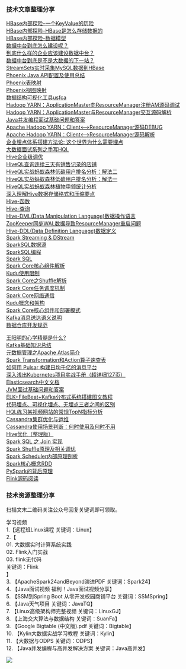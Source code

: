 
### 技术文章整理分享

[HBase内部探险-一个KeyValue的历险](https://mp.weixin.qq.com/s/8t-plcLfHvlCllVbxHUzrw)  
[HBase内部探险-HBase是怎么存储数据的](https://mp.weixin.qq.com/s/SEmfFQMzfFAL-v7HhHjKjg)  
[HBase内部探险-数据模型](https://mp.weixin.qq.com/s/l3LhPiNsH73HVoX-XYHpAg)  
[数据中台到底怎么建设呢？](https://mp.weixin.qq.com/s/0vxB21txllFoFi9umNGxlw)    
[到底什么样的企业应该建设数据中台？](http://mp.weixin.qq.com/s?__biz=MzA4NzA5NzE5Ng==&mid=2650229077&idx=1&sn=4cc6d0ef097764ed0db5692bfd38a2df&chksm=883d4356bf4aca40c1e36393cb2e20aee52a78772976b94802b25b94e5ee7b96637dc4d4870a&scene=21#wechat_redirect)    
[数据中台到底是不是大数据的下一站？](http://mp.weixin.qq.com/s?__biz=MzA4NzA5NzE5Ng==&mid=2650229055&idx=1&sn=322a64a32d4a27f9588ebca1ea129078&chksm=883d433cbf4aca2a8179bb4bf89fac701809f9c77c6940a1ea36848a549bf06d9d5bc1e1531c&scene=21#wechat_redirect)  
[StreamSets实时采集MySQL数据到HBase](http://mp.weixin.qq.com/s?__biz=MzA4NzA5NzE5Ng==&mid=2650229096&idx=1&sn=99253fe3eab7674406505abfbe3bb65a&chksm=883d436bbf4aca7dfdac820bcc3e2c4a86bb860abdab1b3c163050af7d49e0175d8bfd4f0aad&scene=21#wechat_redirect)  
[Phoenix Java API配置及使用总结](http://mp.weixin.qq.com/s?__biz=MzA4NzA5NzE5Ng==&mid=2650229059&idx=1&sn=68029b587d64c003c60ad26c0a52c8d1&chksm=883d4340bf4aca567b8d24dafcbc749dd9fbfa3b64fe9ad308e9948251cab7107d9d5119ebf3&scene=21#wechat_redirect)  
[Phoenix表映射](http://mp.weixin.qq.com/s?__biz=MzA4NzA5NzE5Ng==&mid=2650228989&idx=1&sn=5cd1baa65b61b1a39a18124fe81ec3fa&chksm=883d42febf4acbe8d82a2d4ebb76eff4820de69419c07357958b148b51715bd3baba67f92b17&scene=21#wechat_redirect)  
[Phoenix视图映射](http://mp.weixin.qq.com/s?__biz=MzA4NzA5NzE5Ng==&mid=2650228986&idx=1&sn=7c06b2d8417851ccf804a1ef5873d099&chksm=883d42f9bf4acbef36487bfebad16bdc952caac223292e940e88875eae2a63cfcadb8bcc7410&scene=21#wechat_redirect)  
[数据结构可视化工具usfca](http://mp.weixin.qq.com/s?__biz=MzA4NzA5NzE5Ng==&mid=2650228962&idx=1&sn=f9887961e5ce3ecb0a348a91dbb88146&chksm=883d42e1bf4acbf7ce3f6c254955b5654a8f1da30edcb1827da157d4328dfa043cecbcca2057&scene=21#wechat_redirect)  
[Hadoop YARN：ApplicationMaster向ResourceManager注册AM源码调试](http://mp.weixin.qq.com/s?__biz=MzA4NzA5NzE5Ng==&mid=2650228948&idx=1&sn=5ade6bc0647554e390ab49bd0f05835d&chksm=883d42d7bf4acbc1a1e98c9e3ae9a9ca164f35fe0b50c6d215f13ef44a12b6b90cef8e55cd36&scene=21#wechat_redirect)  
[Hadoop YARN：ApplicationMaster与ResourceManager交互源码解析](http://mp.weixin.qq.com/s?__biz=MzA4NzA5NzE5Ng==&mid=2650228889&idx=1&sn=19fa5502ebc68e5d7d0608540a538708&chksm=883d429abf4acb8c723d7b170fc93b85f3965f4aa9f4abeb157d5fa6ba5375191647d90a59b0&scene=21#wechat_redirect)  
[Java并发编程面试基础问题和答案](http://mp.weixin.qq.com/s?__biz=MzA4NzA5NzE5Ng==&mid=2650228866&idx=2&sn=6ebaa8b86e5a4dac366e9d9315b7ed49&chksm=883d4281bf4acb978ee0895ee11b917d424f0c90b5de812f62c52fd83ab686b2c5c1fd729d63&scene=21#wechat_redirect)  
[Apache Hadoop YARN：Client&lt;--&gt;ResourceManager源码DEBUG](http://mp.weixin.qq.com/s?__biz=MzA4NzA5NzE5Ng==&mid=2650228757&idx=1&sn=1935d1654cdcaeb9c0e09f99e8ba1e19&chksm=883d4216bf4acb00f7262eca27a379dc989d66f6043bbf3e28beaf7aa655cfa24260f6bbe7da&scene=21#wechat_redirect)  
[Apache Hadoop YARN：Client&lt;--&gt;ResourceManager源码解析](http://mp.weixin.qq.com/s?__biz=MzA4NzA5NzE5Ng==&mid=2650228739&idx=2&sn=d635c7c0d4b1b14c199dd43e057b779f&chksm=883d4200bf4acb168c803df6721cac32c301a33d908a568be309e00d001ec426178452af6a89&scene=21#wechat_redirect)  
[企业埋点体系搭建方法论: 这个世界为什么需要埋点](http://mp.weixin.qq.com/s?__biz=MzA4NzA5NzE5Ng==&mid=2650228705&idx=2&sn=6ab68c35935879e465c7a3e261f21e6e&chksm=883d4de2bf4ac4f48744300cec0e5384c507b1a34e345a67f8f09f66e7563084164ec6c9ff92&scene=21#wechat_redirect)  
[大数据面试系列之手写HQL](http://mp.weixin.qq.com/s?__biz=MzA4NzA5NzE5Ng==&mid=2650228687&idx=1&sn=f4611910a44d727db518ac20d9cf1abd&chksm=883d4dccbf4ac4da1bf15a4fe2059c6a6bf697e4ecc2543359fb9aa1448d5d81912c95603029&scene=21#wechat_redirect)  
[Hive企业级调优](http://mp.weixin.qq.com/s?__biz=MzA4NzA5NzE5Ng==&mid=2650228657&idx=2&sn=e4642ec58d1849c6634abdb0d7f6ef03&chksm=883d4db2bf4ac4a4f9956176217153ff2d93735fdaed6e434f4e7bb3742c632b413fed62553f&scene=21#wechat_redirect)  
[HiveQL查询连续三天有销售记录的店铺](http://mp.weixin.qq.com/s?__biz=MzA4NzA5NzE5Ng==&mid=2650228657&idx=3&sn=30b2165a5f284451fcd72e0caad92995&chksm=883d4db2bf4ac4a48a6de7c960247d584bb04d0572b7f74c00813928eab0821a62e0a0d1a8e5&scene=21#wechat_redirect)  
[HiveQL实战蚂蚁森林低碳用户排名分析：解法二](http://mp.weixin.qq.com/s?__biz=MzA4NzA5NzE5Ng==&mid=2650228637&idx=2&sn=2d37acd8fe533318c4fd8ab4edd70338&chksm=883d4d9ebf4ac4881839c78ae75bb13ebfd4021fe4523c774fe77477b819bc5930d6d6435350&scene=21#wechat_redirect)  
[HiveQL实战蚂蚁森林低碳用户排名分析：解法一](http://mp.weixin.qq.com/s?__biz=MzA4NzA5NzE5Ng==&mid=2650228637&idx=1&sn=ae4a5b0d70433cb9ecfb3ca25a843754&chksm=883d4d9ebf4ac488da73edfcdd1c0f08989f34f92df9cfc2b09b200701467bf9e1495da56ea0&scene=21#wechat_redirect)  
[HiveQL实战蚂蚁森林植物申领统计分析](http://mp.weixin.qq.com/s?__biz=MzA4NzA5NzE5Ng==&mid=2650228622&idx=1&sn=3c7fcf28f2b3157a6fc194451d04a666&chksm=883d4d8dbf4ac49b84be96d3afa5b930aa54e90d694167ad00ecf34f2103300d60c86c748574&scene=21#wechat_redirect)  
[深入理解Hive数据存储格式和压缩要点](http://mp.weixin.qq.com/s?__biz=MzA4NzA5NzE5Ng==&mid=2650228622&idx=3&sn=7698dd734cde40444c37f4db260c9103&chksm=883d4d8dbf4ac49b2ecd2fbb3025ba9c0c9c6e0f1c78ddfb4849d6debc0c0920529c57245f08&scene=21#wechat_redirect)  
[Hive-函数](http://mp.weixin.qq.com/s?__biz=MzA4NzA5NzE5Ng==&mid=2650228594&idx=2&sn=194e5f249c73792bec1854941d620d07&chksm=883d4d71bf4ac4677756741682ee069b0a65102ec55c622edb1d40cbc61e6208dc55a67d55c9&scene=21#wechat_redirect)  
[Hive-查询](http://mp.weixin.qq.com/s?__biz=MzA4NzA5NzE5Ng==&mid=2650228527&idx=1&sn=3bed7a694636a158546cce4ae729cbcf&chksm=883d4d2cbf4ac43afe8a10d78d0b5e976495ba2d9da06d1a6c07184fa18e4b36a593659982bd&scene=21#wechat_redirect)  
[Hive-DML(Data Manipulation Language)数据操作语言](http://mp.weixin.qq.com/s?__biz=MzA4NzA5NzE5Ng==&mid=2650228527&idx=2&sn=4cb66e49404b7e2beeee6b792950b187&chksm=883d4d2cbf4ac43af73ff48c7a9df58ff945471c10242399de77a9b673063d7da3bad027893a&scene=21#wechat_redirect)  
[ZooKeeper同步WAL数据导致ResourceManager重启问题](http://mp.weixin.qq.com/s?__biz=MzA4NzA5NzE5Ng==&mid=2650228527&idx=3&sn=dfb259de4a54eb9a25b13cebe74ad678&chksm=883d4d2cbf4ac43a598e8fcaeb6f645667a09005b77134891d231e092311a4b23bc8b11ba8a2&scene=21#wechat_redirect)  
[Hive-DDL(Data Definition Language)数据定义](http://mp.weixin.qq.com/s?__biz=MzA4NzA5NzE5Ng==&mid=2650228510&idx=1&sn=9bf05f83bab6a90cbf6300affac589b9&chksm=883d4d1dbf4ac40b65b70ebd857a794b355f6d5ef5d92550480df02642d7a3da19379a33362a&scene=21#wechat_redirect)  
[Spark Streaming &amp; DStream](http://mp.weixin.qq.com/s?__biz=MzA4NzA5NzE5Ng==&mid=2650228446&idx=1&sn=202ccfb2120c3aa98b4139285080a2c2&chksm=883d4cddbf4ac5cba6e0e37ef5ed9d430a1519092d34f70195e9f4cf1370a9c9356ebaee7b4d&scene=21#wechat_redirect)  
[SparkSQL数据源](http://mp.weixin.qq.com/s?__biz=MzA4NzA5NzE5Ng==&mid=2650228432&idx=3&sn=8cb21255ec59b94c773ab49e68502b7f&chksm=883d4cd3bf4ac5c5feb709e4d35c0ea4699f3ccf5b5d5236a044b1a86aa7ad6bd7bc9e21444c&scene=21#wechat_redirect)  
[SparkSQL编程](http://mp.weixin.qq.com/s?__biz=MzA4NzA5NzE5Ng==&mid=2650228432&idx=1&sn=fd9a186f85b317071ee6a7bff94bb37a&chksm=883d4cd3bf4ac5c551f197cc73e357dfda386a01977948863a56f5ad493c3ca4a7812ff8cf06&scene=21#wechat_redirect)  
[Spark SQL](http://mp.weixin.qq.com/s?__biz=MzA4NzA5NzE5Ng==&mid=2650228432&idx=2&sn=692034c8cd6b023a66b702041147967e&chksm=883d4cd3bf4ac5c52ff16dac487d075408b1b5b330137cacf8aefb80555ee2cfc595bc6f3991&scene=21#wechat_redirect)  
[Spark Core核心组件解析](http://mp.weixin.qq.com/s?__biz=MzA4NzA5NzE5Ng==&mid=2650228381&idx=1&sn=3bca26f246c16a4e9b7a2249601d0a0c&chksm=883d4c9ebf4ac588020d3a19202d6412a40b016dd851e2e369d180ae776c6d6e033e6cc52c28&scene=21#wechat_redirect)  
[Kudu使用限制](http://mp.weixin.qq.com/s?__biz=MzA4NzA5NzE5Ng==&mid=2650228333&idx=1&sn=b21449a68f8d48f0f8f68a655f2e810d&chksm=883d4c6ebf4ac578a6f905fe3b442443d2f74a64bf3cf8b4ff952ca511a79997c30ec073862d&scene=21#wechat_redirect)  
[Spark Core之Shuffle解析](http://mp.weixin.qq.com/s?__biz=MzA4NzA5NzE5Ng==&mid=2650228333&idx=2&sn=19a9e614dd85fcfd336350453b6bbb54&chksm=883d4c6ebf4ac57808ebbe91638ea797ff1029f36e6b3d50f21f25b02d75a6fea9da905667d6&scene=21#wechat_redirect)  
[Spark Core任务调度机制](http://mp.weixin.qq.com/s?__biz=MzA4NzA5NzE5Ng==&mid=2650228287&idx=1&sn=2d30ea8b0b49cc7ffe766602e5f0b970&chksm=883d4c3cbf4ac52ae861e2733e3ba6c6b133c396337210276f4fc17792b8eab0969c839ba9c2&scene=21#wechat_redirect)  
[Spark Core网络通信](http://mp.weixin.qq.com/s?__biz=MzA4NzA5NzE5Ng==&mid=2650228287&idx=2&sn=fcc7f71250ead128fcf762346d30afdb&chksm=883d4c3cbf4ac52a14c0126c8d40193438277f2c07248de67f983d35ad18263966f4fb9668d9&scene=21#wechat_redirect)  
[Kudu概念和架构](http://mp.weixin.qq.com/s?__biz=MzA4NzA5NzE5Ng==&mid=2650228225&idx=1&sn=c64b49465e3bc3f43f5f553f006639c3&chksm=883d4c02bf4ac5140f66cc25acb78a5ca3366a354290db54cac88e3288f7fe7e7b03eee2b36e&scene=21#wechat_redirect)  
[Spark Core核心组件和部署模式](http://mp.weixin.qq.com/s?__biz=MzA4NzA5NzE5Ng==&mid=2650228225&idx=2&sn=a57671381da4aabab93cbb1218435e9b&chksm=883d4c02bf4ac5141f4d49c359126352a2a282dcf407c5ebeeaa38c289c436d3425a26bf0f78&scene=21#wechat_redirect)  
[Kafka消息送达语义说明](http://mp.weixin.qq.com/s?__biz=MzA4NzA5NzE5Ng==&mid=2650228183&idx=2&sn=3a863c1877b04ff1909cfb606a902d02&chksm=883d4fd4bf4ac6c2e55e104a4fb1729e55ed98ac457866329c8848dcb82d58495da49ec6b634&scene=21#wechat_redirect)  
[数据仓库开发规范](http://mp.weixin.qq.com/s?__biz=MzA4NzA5NzE5Ng==&mid=2650228164&idx=1&sn=0b82d0352d17788c698159c74a20db71&chksm=883d4fc7bf4ac6d1754687b7c5fe4f24f699d9ab77450b1d566c147a8549d4a09e95fd29f3aa&scene=21#wechat_redirect)  

[王阳明的心学精髓是什么?](http://mp.weixin.qq.com/s?__biz=MzA4NzA5NzE5Ng==&mid=2650228971&idx=1&sn=d350092173ff27ded7a2b01095ccb5b4&chksm=883d42e8bf4acbfec68c815c9373dfbfd3be326c47401e95750922bfbf1ebe441896d60affb3&scene=21#wechat_redirect)  
[Kafka基础知识总结](http://mp.weixin.qq.com/s?__biz=MzA4NzA5NzE5Ng==&mid=2650228962&idx=2&sn=46071eafdfc92f87d7091bd20076a75a&chksm=883d42e1bf4acbf7dac182d5f029574d836a0c4bc0c343f8f06470c0725ced99657d74559ded&scene=21#wechat_redirect)  
[元数据管理之Apache Atlas简介](http://mp.weixin.qq.com/s?__biz=MzA4NzA5NzE5Ng==&mid=2650228913&idx=1&sn=3f0d80f1c0afaaea98897e4a10bb23e5&chksm=883d42b2bf4acba4ea26582d4f5ee6e94113bf000f0364f8e1056e423553c7d2890ec5f78905&scene=21#wechat_redirect)  
[Spark Transformation和Action算子速查表](http://mp.weixin.qq.com/s?__biz=MzA4NzA5NzE5Ng==&mid=2650228866&idx=1&sn=8a011f9e4975de930c3d4e7bf390e104&chksm=883d4281bf4acb97c32a235ff11d2a7d52e171b51dd590a26cd7a49c7ab26f732ea2343616ae&scene=21#wechat_redirect)  
[如何用 Pulsar 构建日均千亿的消息平台](http://mp.weixin.qq.com/s?__biz=MzA4NzA5NzE5Ng==&mid=2650228814&idx=1&sn=c8fb59a06342859d50b957271ea7d39a&chksm=883d424dbf4acb5b53651753e4ce9990398d610084698eb299e6ffc8ef12693458473ce38ea7&scene=21#wechat_redirect)  
[深入浅出Kubernetes项目实战手册（超详细127页）](http://mp.weixin.qq.com/s?__biz=MzA4NzA5NzE5Ng==&mid=2650228814&idx=2&sn=9bc3cfae219c4d7c118d1b792abf4141&chksm=883d424dbf4acb5bcfd98bf6ed1b3428c1304626fa37b58e930b61007597827b2179fde89cc9&scene=21#wechat_redirect)  
[Elasticsearch中文文档](http://mp.weixin.qq.com/s?__biz=MzA4NzA5NzE5Ng==&mid=2650228814&idx=3&sn=9d171f3ff7588c3f482045729ee7edf0&chksm=883d424dbf4acb5b122e5a9f17a57e53ba25873c1532285d57d03c718f424d97762cc3293b99&scene=21#wechat_redirect)  
[JVM面试基础问题和答案](http://mp.weixin.qq.com/s?__biz=MzA4NzA5NzE5Ng==&mid=2650228814&idx=4&sn=f9c7697691d5ffca6e3e5e0d3853ed6e&chksm=883d424dbf4acb5b373f75829a376123de2548bc2a2c36a747774816bbd91170e1c86b5b28d5&scene=21#wechat_redirect)  
[ELK+FileBeat+Kafka分布式系统搭建图文教程](http://mp.weixin.qq.com/s?__biz=MzA4NzA5NzE5Ng==&mid=2650228757&idx=2&sn=494d6dec81c69dac01c6f4abde593597&chksm=883d4216bf4acb00f733076d41c40d62c50358063c59ad83b39e5665a132c6d7a6c63f8cd486&scene=21#wechat_redirect)  
[代码埋点、可视化埋点、无埋点三者之间的区别](http://mp.weixin.qq.com/s?__biz=MzA4NzA5NzE5Ng==&mid=2650228705&idx=3&sn=d2b36d6c9936bd23e9257913778f187c&chksm=883d4de2bf4ac4f450a102fe7fb7de113b345fd2e9c9e274c652029ef4ff3a100b03dc7441d5&scene=21#wechat_redirect)  
[HQL练习某视频网站的常规TopN指标分析](http://mp.weixin.qq.com/s?__biz=MzA4NzA5NzE5Ng==&mid=2650228676&idx=2&sn=57fee54c1040fef1bfc17cc577e59141&chksm=883d4dc7bf4ac4d1adb28c6ad6a4eb3099a020fbb087d41e0e6eaaf71eedb330dd9a53658532&scene=21#wechat_redirect)  
[Cassandra集群优化与运维](http://mp.weixin.qq.com/s?__biz=MzA4NzA5NzE5Ng==&mid=2650228505&idx=1&sn=716ef86ee259ec73da54416e46b61af5&chksm=883d4d1abf4ac40c32fbe96c872f12abf1556d61bb62514195c7d64aa52da584f2b756407125&scene=21#wechat_redirect)  
[Cassandra使用场景判断：何时使用及何时不用](http://mp.weixin.qq.com/s?__biz=MzA4NzA5NzE5Ng==&mid=2650228504&idx=1&sn=ce68831ee5517807578b0703e6457494&chksm=883d4d1bbf4ac40dee2958ecfe1eca71d406a6b0bc9e37564855e06aca016e66eb5d2077ec6d&scene=21#wechat_redirect)  
[Hive优化（整理版）](http://mp.weixin.qq.com/s?__biz=MzA4NzA5NzE5Ng==&mid=2650228348&idx=1&sn=ca52448c9ad00575555c20c8726c4ea0&chksm=883d4c7fbf4ac56990301804a123a6bf8a25d6fe76a20664e12563b7675450c5ed0814556ac9&scene=21#wechat_redirect)  
[Spark SQL 之 Join 实现](http://mp.weixin.qq.com/s?__biz=MzA4NzA5NzE5Ng==&mid=2650228183&idx=1&sn=a1c3abb503d3f13f354026ef4039f052&chksm=883d4fd4bf4ac6c2d5e39560253de60021b7a339e01eec57154a6442ff3bdda307a8cbe393b4&scene=21#wechat_redirect)  
[Spark Shuffle原理及相关调优](http://mp.weixin.qq.com/s?__biz=MzA4NzA5NzE5Ng==&mid=2650228151&idx=1&sn=a5cd5661a9a9ce63d65ad4b296f70837&chksm=883d4fb4bf4ac6a21a8229e5f49915ff62ffcc0bb97c34ce2864472c80de154d2882b5184d5a&scene=21#wechat_redirect)  
[Spark Scheduler内部原理剖析](http://mp.weixin.qq.com/s?__biz=MzA4NzA5NzE5Ng==&mid=2650228130&idx=2&sn=4f9a7bca6f40454aa808713506a54252&chksm=883d4fa1bf4ac6b792b8fffa72f55dbfc81fd0255c87c01ab7b4c0487e65604e9fa15b383e41&scene=21#wechat_redirect)  
[Spark核心概念RDD](http://mp.weixin.qq.com/s?__biz=MzA4NzA5NzE5Ng==&mid=2650228081&idx=1&sn=1809ffc4e88810e3d519aab5963aa701&chksm=883d4f72bf4ac664ab1b7aa7836f8199f44e2ce35da663945c429a41df5888df9468df039d18&scene=21#wechat_redirect)  
[PySpark的背后原理](http://mp.weixin.qq.com/s?__biz=MzA4NzA5NzE5Ng==&mid=2650228057&idx=1&sn=94eb67e032087d3e21072126cde928d6&chksm=883d4f5abf4ac64cdf36528ec6efdb656d0d5e1c2525496de2f2153e1f55fb0e455192c5ab29&scene=21#wechat_redirect)  
[Flink源码阅读](https://blog.jrwang.me/post/)  


### 技术资源整理分享

扫描文末二维码关注公众号回复关键词即可领取。

学习视频  
1.【远程班Linux课程 关键词：Linux】  
2.【  
      01. 大数据实时计算系统实践  
      02. Flink入门实战  
      03. flink无代码  
      关键词：Flink  
    】  
3. 【ApacheSpark24andBeyond演进PDF 关键词：Spark24】  
4. 【Java面试视频 福利！Java面试视频分享】  
5. 【SSM到Spring Boot 从零开发校园商铺平台 关键词：SSMSpring】  
6. 【Java天气项目 关键词：JavaTQ】  
7. 【Linux高级架构师完整视频 关键词：LinuxGJ】  
8. 【上海交大算法与数据结构 关键词：SuanFa】  
9. 【Google Bigtable (中文版).pdf 关键词：Bigtable】  
10. 【Kylin大数据实战学习教程 关键词：Kylin】  
11. 【大数据与ODPS 关键词：ODPS】  
12. 【Java并发编程与高并发解决方案 关键词：Java高并发】  

![](https://camo.githubusercontent.com/70cb12269608b70c64085763ea3396f55fd53e7f/687474703a2f2f696d616765732e69636f636f726f2e6d652f696d616765732f6e65772f7172636f64655f666f725f67685f3135666565336130333739375f3235382e6a7067)

















